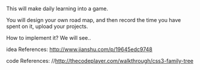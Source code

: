 This will make daily learning into a game.

You will design your own road map, and then record the time you have spent on it, upload your projects. 


How to implement it? 
We will see..


idea References:
http://www.jianshu.com/p/19645edc9748

code References:
//http://thecodeplayer.com/walkthrough/css3-family-tree